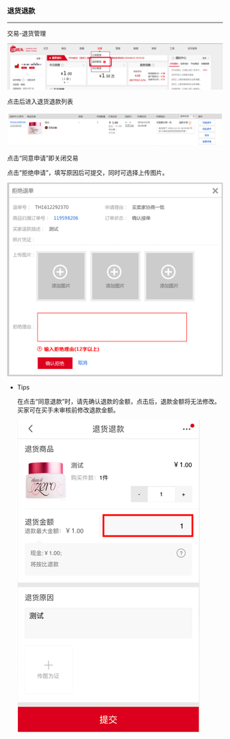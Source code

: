 ### 退货退款

---

交易-退货管理

![](/order-management/images/thtk_5.png)

点击后进入退货退款列表

![](/order-management/images/thtk_6.png)

点击“同意申请”即关闭交易

点击“拒绝申请”，填写原因后可提交，同时可选择上传图片。

![](/order-management/images/thtk_7.png)

* Tips

  在点击“同意退款”时，请先确认退款的金额，点击后，退款金额将无法修改。买家可在买手未审核前修改退款金额。

  ![](/order-management/images/thtk_8.png)




